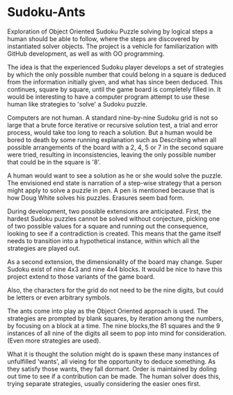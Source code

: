 # Sudoku-Ants
Exploration of Object Oriented Sudoku Puzzle solving by logical steps a human should be able to follow, where the steps are discovered by instantiated solver objects.
The project is a vehicle for familiarization with GitHub development, as well as with OO programming.

The idea is that the experienced Sudoku player develops a set of strategies by which the only possible number that could 
belong in a square is deduced from the information initially given, and what has since been deduced.
This continues, square by square, until the game board is completely filled in.  It would be interesting to have a 
computer program attempt to use these human like strategies to 'solve' a Sudoku puzzle.

Computers are not human.  A standard nine-by-nine Sudoku grid is not so large that a brute force iterative or recursive 
solution test, a trial and error process, would take too long to reach a solution.  But a human would be bored to death by 
some running explanation such as 
  Describing when all possible arrangements of the board with a 2, 4, 5 or 7 in the second square were tried,
  resulting in inconsistencies, leaving the only possible number that could be in the square is '8'.
  
A human would want to see a solution as he or she would solve the puzzle.  The envisioned end state is narration of a step-wise strategy that a person might apply to solve a puzzle in pen.  A pen is mentioned because that is how Doug White solves
his puzzles.  Erasures seem bad form.

During development, two possible extensions are anticipated.  First, the hardest Sudoku puzzles cannot be solved without
conjecture, picking one of two possible values for a square and running out the consequence, looking to see if a 
contradiction is created.  This means that the game itself needs to transition into a hypothetical instance, within which 
all the strategies are played out.  

As a second extension, the dimensionality of the board may change.  Super Sudoku exist of nine 4x3 and nine 4x4 blocks.
It would be nice to have this project extend to those variants of the game board.

Also, the characters for the grid do not need to be the nine digits, but could be letters or even arbitrary symbols.

The ants come into play as the Object Oriented approach is used.  The strategies are prompted by blank squares, by iteration
among the numbers, by focusing on a block at a time.  The nine blocks,the 81 squares and the 9 instances of all nine of the
digits all seem to pop into mind for consideration.  (Even more strategies are used).

What it is thought the solution might do is spawn these many instances of unfulfilled 'wants', all vieing for the opportunity
to deduce something.  As they satisfy those wants, they fall dormant.  Order is maintained by doling out time to see
if a contribution can be made.  The human solver does this, trying separate strategies, usually considering
the easier ones first.

